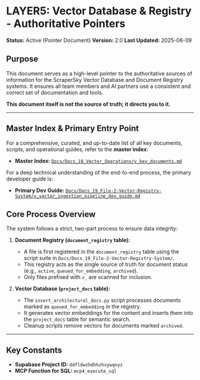 # LAYER5: Vector Database & Registry - Authoritative Pointers

**Status:** Active (Pointer Document)
**Version:** 2.0
**Last Updated:** 2025-06-09

## Purpose

This document serves as a high-level pointer to the authoritative sources of information for the ScraperSky Vector Database and Document Registry systems. It ensures all team members and AI partners use a consistent and correct set of documentation and tools.

**This document itself is not the source of truth; it directs you to it.**

---

## Master Index & Primary Entry Point

For a comprehensive, curated, and up-to-date list of all key documents, scripts, and operational guides, refer to the **master index**:

*   **Master Index:** [`Docs/Docs_18_Vector_Operations/v_key_documents.md`](./../../Docs_18_Vector_Operations/v_key_documents.md)

For a deep technical understanding of the end-to-end process, the primary developer guide is:

*   **Primary Dev Guide:** [`Docs/Docs_19_File-2-Vector-Registry-System/v_vector_ingestion_pipeline_dev_guide.md`](./../../Docs_19_File-2-Vector-Registry-System/v_vector_ingestion_pipeline_dev_guide.md)


## Core Process Overview

The system follows a strict, two-part process to ensure data integrity:

1.  **Document Registry (`document_registry` table):**
    *   A file is first registered in the `document_registry` table using the script suite in `Docs/Docs_19_File-2-Vector-Registry-System/`.
    *   This registry acts as the single source of truth for document status (e.g., `active`, `queued_for_embedding`, `archived`).
    *   Only files prefixed with `v_` are scanned for inclusion.

2.  **Vector Database (`project_docs` table):**
    *   The `insert_architectural_docs.py` script processes documents marked as `queued_for_embedding` in the registry.
    *   It generates vector embeddings for the content and inserts them into the `project_docs` table for semantic search.
    *   Cleanup scripts remove vectors for documents marked `archived`.

---

## Key Constants

*   **Supabase Project ID:** `ddfldwzhdhhzhxywqnyz`
*   **MCP Function for SQL:** `mcp4_execute_sql`
